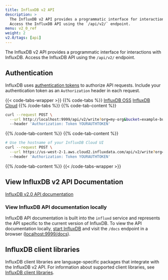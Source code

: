 ```yaml
---
title: InfluxDB v2 API
description: >
  The InfluxDB v2 API provides a programmatic interface for interactions with InfluxDB.
  Access the InfluxDB API using the `/api/v2/` endpoint.
menu: v2_0_ref
weight: 2
v2.0/tags: [api]
---
```


The InfluxDB v2 API provides a programmatic interface for interactions with InfluxDB.
Access the InfluxDB API using the `/api/v2/` endpoint.

## Authentication
InfluxDB uses [authentication tokens](/v2.0/security/tokens/) to authorize API requests.
Include your authentication token as an `Authorization` header in each request.

{{< code-tabs-wrapper >}}
{{% code-tabs %}}
[InfluxDB OSS](#)
[InfluxDB Cloud](#)
{{% /code-tabs %}}
{{% code-tab-content %}}
```sh
curl --request POST \
  --url http://localhost:9999/api/v2/write?org=my-org&bucket=example-bucket \
  --header 'Authorization: Token YOURAUTHTOKEN'
```
{{% /code-tab-content %}}
{{% code-tab-content %}}
```sh
# Use the hostname of your InfluxDB Cloud UI
curl --request POST \
  --url https://us-west-2-1.aws.cloud2.influxdata.com/api/v2/write?org=my-org&bucket=example-bucket \
  --header 'Authorization: Token YOURAUTHTOKEN'
```
{{% /code-tab-content %}}
{{< /code-tabs-wrapper >}}

## View InfluxDB v2 API Documentation
<a class="btn" href="/v2.0/api/">InfluxDB v2.0 API documentation</a>

### View InfluxDB API documentation locally
InfluxDB API documentation is built into the `influxd` service and represents
the API specific to the current version of InfluxDB.
To view the API documentation locally, [start InfluxDB](/v2.0/get-started/#start-influxdb)
and visit the `/docs` endpoint in a browser ([localhost:9999/docs](http://localhost:9999/docs)).

## InfluxDB client libraries
InfluxDB client libraries are language-specific packages that integrate with the InfluxDB v2 API.
For information about supported client libraries, see [InfluxDB client libraries](/v2.0/reference/client-libraries/).

